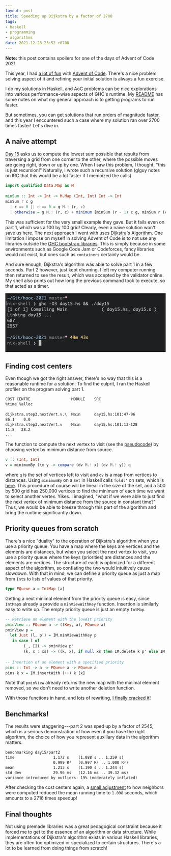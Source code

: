 ```yaml
---
layout: post
title: Speeding up Dijkstra by a factor of 2700
tags:
- haskell
- programming
- algorithms
date: 2021-12-28 23:52 +0700
---
```

**Note:** this post contains spoilers for one of the days of Advent of
Code 2021.

This year, I had [a lot of fun](https://github.com/siraben/haoc-2021/)
with [Advent of Code](https://adventofcode.com/2021/).  There's a nice
problem solving aspect of it and refining your initial solution is
always a fun exercise.

I do my solutions in Haskell, and AoC problems can be nice
explorations into various performance-wise aspects of GHC's runtime.
My
[README](https://github.com/siraben/haoc-2021/#haskell-advent-of-code-2021)
has some notes on what my general approach is to getting programs to
run faster.

But sometimes, you can get solutions that run orders of magnitude
faster, and this year I encountered such a case where my solution ran
over 2700 times faster!  Let's dive in.

## A naïve attempt
[Day 15](https://adventofcode.com/2021/day/15) asks us to compute the
lowest sum possible that results from traversing a grid from one
corner to the other, where the possible moves are going right, down or
up by one.  When I saw this problem, I thought, "this is just
recursion!"  Naturally, I wrote such a recursive solution (glguy notes
on IRC that this would be a lot faster if I memoized the calls).

```haskell
import qualified Data.Map as M

minSum :: Int -> Int -> M.Map (Int, Int) Int -> Int
minSum r c g
  | r == 0 || c == 0 = g M.! (r, c)
  | otherwise = g M.! (r, c) + minimum [minSum (r - 1) c g, minSum r (c - 1) g, minSum r (c + 1) g]
```

This was sufficient for the very small example they gave.  But it
fails even on part 1, which was a 100 by 100 grid!  Clearly, even a
naïve solution won't save us here.  The next approach I went with uses
[Dijkstra's
Algorithm](https://en.wikipedia.org/wiki/Dijkstra%27s_algorithm). One
limitation I impose on myself in solving Advent of Code is to not use
any libraries outside the [GHC bootstrap
libraries](https://downloads.haskell.org/~ghc/latest/docs/html/libraries/index.html).
This is simply because in some environments such as Google Code Jam or
Codeforces, fancy libraries would not exist, but ones such as
`containers` certainly would be.

And sure enough, Dijkstra's algorithm was able to solve part 1 in a
few seconds.  Part 2 however, just kept churning.  I left my computer
running then returned to see the result, which was accepted by the
validator online.  My shell also prints out how long the previous
command took to execute, so that acted as a timer.

![First success](/assets/day15slow.png)

## Finding cost centers
Even though we got the right answer, there's no way that this is a
reasonable runtime for a solution.  To find the culprit, I ran the
Haskell profiler on the program solving part 1.

```
COST CENTRE                  MODULE    SRC                        %time %alloc

dijkstra.step3.nextVert.v.\  Main      day15.hs:101:47-96          86.1    0.0
dijkstra.step3.nextVert.v    Main      day15.hs:101:13-128         11.8   28.2
...
```

The function to compute the next vertex to visit (see the
[pseudocode](https://en.wikipedia.org/wiki/Dijkstra%27s_algorithm#Pseudocode))
by choosing vertex by minimum distance from source.

```haskell
v :: (Int, Int)
v = minimumBy (\x y -> compare (dv M.! x) (dv M.! y)) q
```

where `q` is the set of vertices left to visit and `dv` is a map from
vertices to distances.  Using `minimumBy` on a `Set` in Haskell calls
`foldl'` on sets, which is
[here](https://hackage.haskell.org/package/containers-0.6.5.1/docs/src/Data.Set.Internal.html#foldl%27).
This procedure of course will be linear in the size of the set, and a
500 by 500 grid has 250,000 vertices to find the minimum of each time
we want to select another vertex.  Yikes.  I imagined, "what if we were
able to just find the next vertex of minimum distance from the source
in constant time?"  Thus, we would be able to breeze through this part
of the algorithm and bring the runtime significantly down.

## Priority queues from scratch
There's a nice "duality" to the operation of Dijkstra's algorithm when
you use a priority queue.  You have a map where the keys are vertices
and the elements are distances, but when you select the next vertex to
visit, you use a priority queue where the keys (priorities) are
distances and the elements are vertices.  The structure of each is
optimized for a different aspect of the algorithm, so conflating the
two would intuitively cause slowdown.  With that in mind, we can
define a priority queue as just a map from `Int`s to lists of values
of that priority.

```haskell
type PQueue a = IntMap [a]
```

Getting a next minimal element from the priority queue is easy, since
`IntMap`s already a provide a `minViewWithKey` function.  Insertion is
similarly easy to write up.  The empty priority queue is just an empty
`IntMap`.

```haskell
-- Retrieve an element with the lowest priority
pminView :: PQueue a -> ((Key, a), PQueue a)
pminView p =
  let Just (l, p') = IM.minViewWithKey p
   in case l of
        (_, []) -> pminView p'
        (k, x : xs) -> ((k, x), if null xs then IM.delete k p' else IM.insert k xs p')

-- Insertion of an element with a specified priority
pins :: Int -> a -> PQueue a -> PQueue a
pins k x = IM.insertWith (++) k [x]
```

Note that `pminView` already returns the new map with the minimal
element removed, so we don't need to write another deletion function.

With those functions in hand, and lots of rewriting, [I finally
cracked
it](https://github.com/siraben/haoc-2021/commit/7a52a62eee7f45b0e9612948ef43c09f22ecd78b#diff-3cc7997ef8ee621857f43efc5829f5e774da63a889e78819714e25f6501f0af7)!

## Benchmarks!
The results were staggering---part 2 was sped up by a factor of 2545,
which is a serious demonstration of how even if you have the right
algorithm, the choice of how you represent auxillary data in the
algorithm matters.

```
benchmarking day15/part2
time                 1.172 s    (1.088 s .. 1.259 s)
                     0.999 R²   (0.997 R² .. 1.000 R²)
mean                 1.213 s    (1.190 s .. 1.244 s)
std dev              29.96 ms   (12.16 ms .. 39.32 ms)
variance introduced by outliers: 19% (moderately inflated)
```

After checking the cost centers again, a [small
adjustment](https://github.com/siraben/haoc-2021/commit/1cf5e6e37b780e46ff5947048663349978ae2509#diff-3cc7997ef8ee621857f43efc5829f5e774da63a889e78819714e25f6501f0af7)
to how neighbors were computed reduced the mean running time to
`1.098` seconds, which amounts to a 2716 times speedup!

## Final thoughts
Not using premade libraries was a great pedagogical constraint because
it forced me to get to the essence of an algorithm or data structure.
While implementations of Dijkstra's algorithm exists in various
Haskell libraries, they are often too optimized or specialized to
certain structures.  There's a lot to be learned from doing things
from scratch!
